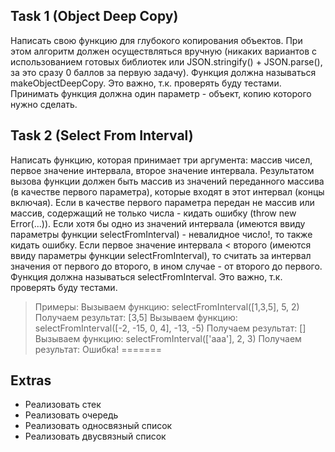 ## Task 1 (Object Deep Copy)

Написать свою функцию для глубокого копирования объектов. При этом алгоритм должен осуществляться вручную (никаких вариантов с использованием готовых библиотек или JSON.stringify() + JSON.parse(), за это сразу 0 баллов за первую задачу). Функция должна называться makeObjectDeepCopy. Это важно, т.к. проверять буду тестами. Принимать функция должна один параметр - объект, копию которого нужно сделать. 


## Task 2 (Select From Interval)

Написать функцию, которая принимает три аргумента: массив чисел, первое значение интервала, второе значение интервала. Результатом вызова функции должен быть массив из значений переданного массива (в качестве первого параметра), которые входят в этот интервал (концы включая). Если в качестве первого параметра передан не массив или массив, содержащий не только числа - кидать ошибку (throw new Error(...)). Если хотя бы одно из значений интервала (имеются ввиду параметры функции selectFromInterval) - невалидное число!, то также кидать ошибку. Если первое значение интервала < второго (имеются ввиду параметры функции selectFromInterval), то считать за интервал значения от первого до второго, в ином случае - от второго до первого. Функция должна называться selectFromInterval. Это важно, т.к. проверять буду тестами.
> Примеры:
Вызываем функцию: selectFromInterval([1,3,5], 5, 2)
Получаем результат: [3,5]
Вызываем функцию: selectFromInterval([-2, -15, 0, 4], -13, -5)
Получаем результат: []
Вызываем функцию: selectFromInterval(['aaa'], 2, 3)
Получаем результат: Ошибка!
=======

## Extras

- Реализовать стек
- Реализовать очередь
- Реализовать односвязный список
- Реализовать двусвязный список 

